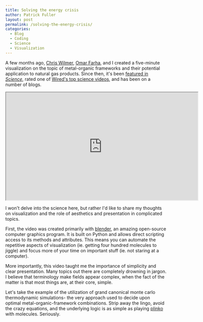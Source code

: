 ```yaml
---
title: Solving the energy crisis
author: Patrick Fuller
layout: post
permalink: /solving-the-energy-crisis/
categories:
  - Blog
  - Coding
  - Science
  - Visualization
---
```


A few months ago, [Chris Wilmer](http://chriswilmer.com/),
[Omar Farha](http://faculty.wcas.northwestern.edu/omarfarha/index.html), and I
created a five-minute visualization on the topic of metal-organic frameworks and
their potential application to natural gas products. Since then, it's been
[featured in *Science*](http://www.sciencemag.org/content/335/6068/534.full),
rated one of [Wired's top science videos](http://www.wired.com/wiredscience/2012/02/science-visualizations-2011/?pid=3021),
and has been on a number of blogs.

<iframe width="600" height="337" src="https://www.youtube.com/embed/QaKSekjAnqY?color=white&amp;theme=light">&nbsp;</iframe>

I won't delve into the science here, but rather I'd like to share my thoughts on
visualization and the role of aesthetics and presentation in complicated topics.

First, the video was created primarily with [blender](http://www.blender.org/),
an amazing open-source computer graphics program. It is built on Python and allows
direct scripting access to its methods and attributes. This means you can automate
the repetitive aspects of visualization (ie. getting four hundred molecules to jiggle)
and focus more of your time on important stuff (ie. not staring at a computer).

More importantly, this video taught me the importance of simplicity and clear presentation.
Many topics out there are completely drowning in jargon. I believe that terminology
make fields appear complex, when the fact of the matter is that most things are,
at their core, simple.

Let's take the example of the utilization of grand canonical monte carlo thermodynamic
simulations- the very approach used to decide upon optimal metal-organic-framework
combinations. Strip away the lingo, avoid the crazy equations, and the
underlying logic is as simple as playing [plinko](http://en.wikipedia.org/wiki/Plinko)
with molecules. Seriously.
